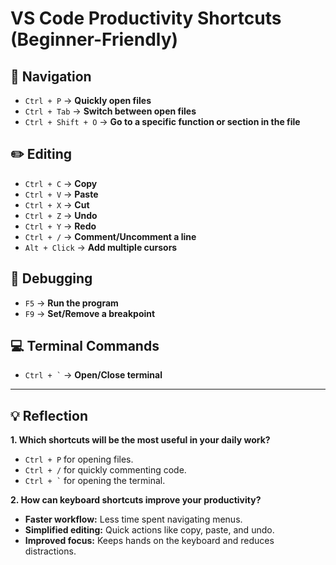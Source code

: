 # VS Code Productivity Shortcuts (Beginner-Friendly)

## 🔎 Navigation
- `Ctrl + P` → **Quickly open files**
- `Ctrl + Tab` → **Switch between open files**
- `Ctrl + Shift + O` → **Go to a specific function or section in the file**

## ✏️ Editing
- `Ctrl + C` → **Copy**
- `Ctrl + V` → **Paste**
- `Ctrl + X` → **Cut**
- `Ctrl + Z` → **Undo**
- `Ctrl + Y` → **Redo**
- `Ctrl + /` → **Comment/Uncomment a line**
- `Alt + Click` → **Add multiple cursors**

## 🐞 Debugging
- `F5` → **Run the program**
- `F9` → **Set/Remove a breakpoint**

## 💻 Terminal Commands
- `` Ctrl + ` `` → **Open/Close terminal**

---

## 💡 Reflection

**1. Which shortcuts will be the most useful in your daily work?**  
- `Ctrl + P` for opening files.  
- `Ctrl + /` for quickly commenting code.  
- `` Ctrl + ` `` for opening the terminal.

**2. How can keyboard shortcuts improve your productivity?**  
- **Faster workflow:** Less time spent navigating menus.  
- **Simplified editing:** Quick actions like copy, paste, and undo.  
- **Improved focus:** Keeps hands on the keyboard and reduces distractions.
